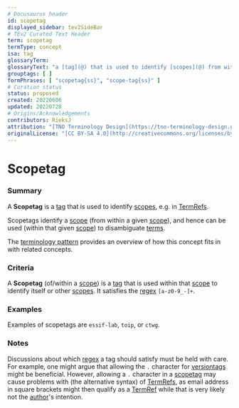 ```yaml
---
# Docusaurus header
id: scopetag
displayed_sidebar: tev2SideBar
# TEv2 Curated Text Header
term: scopetag
termType: concept
isa: tag
glossaryTerm:
glossaryText: "a [tag](@) that is used to identify [scopes](@) from within a specific [scope](@)"
grouptags: [ ]
formPhrases: [ "scopetag{ss}", "scope-tag{ss}" ]
# Curation status
status: proposed
created: 20220606
updated: 20220728
# Origins/Acknowledgements
contributors: RieksJ
attribution: "[TNO Terminology Design](https://tno-terminology-design.github.io/tev2-specifications/docs)"
originalLicense: "[CC BY-SA 4.0](http://creativecommons.org/licenses/by-sa/4.0/?ref=chooser-v1)"
---
```


# Scopetag

### Summary
A **Scopetag** is a [tag](@) that is used to identify [scopes](@), e.g. in [TermRefs](@).

Scopetags identify a [scope](@) (from within a given [scope](@)), and hence can be used (within that given [scope](@)) to disambiguate [terms](@).

The [terminology pattern](pattern:terminology@) provides an overview of how this concept fits in with related concepts.

### Criteria
A **Scopetag** (of/within a [scope](@)) is a [tag](@) that is used within that [scope](@) to identify itself or other [scopes](@). It satisfies the [regex](@) `[a-z0-9_-]+`.

### Examples
Examples of scopetags are `essif-lab`, `toip`, or `ctwg`.

### Notes
Discussions about which [regex](@) a tag should satisfy must be held with care. For example, one might argue that allowing the `.` character for [versiontags](@) might be beneficial. However, allowing a `.` character in a [scopetag](@) may cause problems with (the alternative syntax) of [TermRefs](@), as email address in square brackets might then qualify as a [TermRef](@) while that is very likely not the [author](@)'s intention.